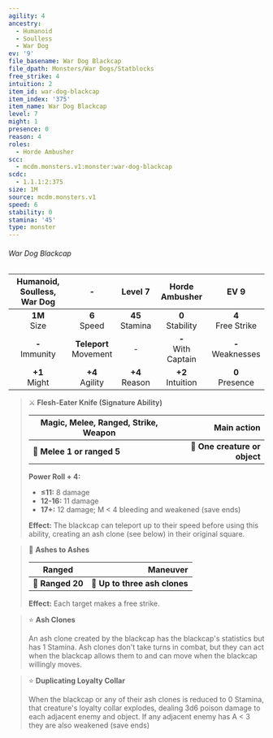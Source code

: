 ```yaml
---
agility: 4
ancestry:
  - Humanoid
  - Soulless
  - War Dog
ev: '9'
file_basename: War Dog Blackcap
file_dpath: Monsters/War Dogs/Statblocks
free_strike: 4
intuition: 2
item_id: war-dog-blackcap
item_index: '375'
item_name: War Dog Blackcap
level: 7
might: 1
presence: 0
reason: 4
roles:
  - Horde Ambusher
scc:
  - mcdm.monsters.v1:monster:war-dog-blackcap
scdc:
  - 1.1.1:2:375
size: 1M
source: mcdm.monsters.v1
speed: 6
stability: 0
stamina: '45'
type: monster
---
```


###### War Dog Blackcap

| Humanoid, Soulless, War Dog |             -              |       Level 7       |     Horde Ambusher      |          EV 9          |
| :-------------------------: | :------------------------: | :-----------------: | :---------------------: | :--------------------: |
|      **1M**<br/> Size       |      **6**<br/> Speed      | **45**<br/> Stamina |  **0**<br/> Stability   | **4**<br/> Free Strike |
|     **-**<br/> Immunity     | **Teleport**<br/> Movement |          -          | **-**<br/> With Captain | **-**<br/> Weaknesses  |
|      **+1**<br/> Might      |    **+4**<br/> Agility     | **+4**<br/> Reason  |  **+2**<br/> Intuition  |  **0**<br/> Presence   |

<!-- -->
> ⚔️ **Flesh-Eater Knife (Signature Ability)**
>
> | **Magic, Melee, Ranged, Strike, Weapon** |               **Main action** |
> | ---------------------------------------- | ----------------------------: |
> | **📏 Melee 1 or ranged 5**               | **🎯 One creature or object** |
>
> **Power Roll + 4:**
>
> - **≤11:** 8 damage
> - **12-16:** 11 damage
> - **17+:** 12 damage; M < 4 bleeding and weakened (save ends)
>
> **Effect:** The blackcap can teleport up to their speed before using this ability, creating an ash clone (see below) in their original square.

<!-- -->
> 🏹 **Ashes to Ashes**
>
> | **Ranged**       |                  **Maneuver** |
> | ---------------- | ----------------------------: |
> | **📏 Ranged 20** | **🎯 Up to three ash clones** |
>
> **Effect:** Each target makes a free strike.

<!-- -->
> ⭐️ **Ash Clones**
>
> An ash clone created by the blackcap has the blackcap's statistics but has 1 Stamina. Ash clones don't take turns in combat, but they can act when the blackcap allows them to and can move when the blackcap willingly moves.

<!-- -->
> ⭐️ **Duplicating Loyalty Collar**
>
> When the blackcap or any of their ash clones is reduced to 0 Stamina, that creature's loyalty collar explodes, dealing 3d6 poison damage to each adjacent enemy and object. If any adjacent enemy has A < 3 they are also weakened (save ends)
